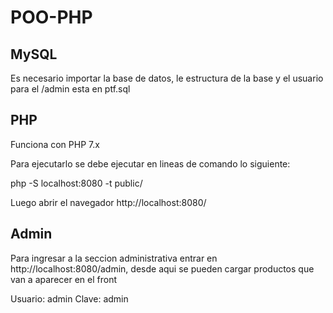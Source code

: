 # POO-PHP

## MySQL

Es necesario importar la base de datos, le estructura de la base y el usuario para el /admin esta en ptf.sql

## PHP

Funciona con PHP 7.x

Para ejecutarlo se debe ejecutar en lineas de comando lo siguiente:

php -S localhost:8080 -t public/

Luego abrir el navegador http://localhost:8080/

## Admin

Para ingresar a la seccion administrativa entrar en http://localhost:8080/admin, desde aqui se pueden cargar productos que van a aparecer en el front

Usuario: admin
Clave: admin
